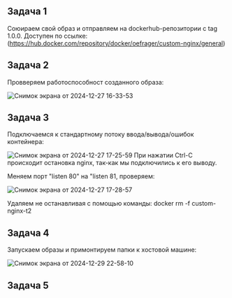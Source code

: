 ## Задача 1
Союираем свой образ и отправляем на dockerhub-репозитории c tag 1.0.0.
Доступен по ссылке: (https://hub.docker.com/repository/docker/oefrager/custom-nginx/general)


## Задача 2
Провверяем работоспособност созданного образа:

![Снимок экрана от 2024-12-27 16-33-53](https://github.com/user-attachments/assets/c73b8cdc-8601-4848-abd2-2fc60834fc03)

## Задача 3
Подключаемся к стандартному потоку ввода/вывода/ошибок контейнера:

![Снимок экрана от 2024-12-27 17-25-59](https://github.com/user-attachments/assets/a19e4dd1-b28b-43a8-9854-5febf1fd9520)
При нажатии Ctrl-C происходит остановка nginx, так-как мы подключились к его выводу.

Меняем порт "listen 80" на "listen 81, проверяем:

![Снимок экрана от 2024-12-27 17-28-57](https://github.com/user-attachments/assets/b1cdbc7b-d263-4bb2-9439-a9a60ec2158f)

Удаляем не останавливая с помощью команды: docker rm -f custom-nginx-t2

## Задача 4
Запускаем образы и примонтируем папки к хостовой машине:

![Снимок экрана от 2024-12-29 22-58-10](https://github.com/user-attachments/assets/bf0217a3-4762-4702-b3b7-3908407546b6)


## Задача 5

